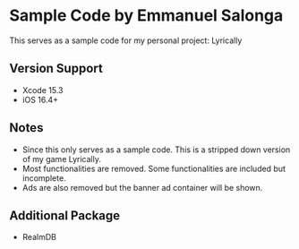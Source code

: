 # Sample Code by Emmanuel Salonga

This serves as a sample code for my personal project: Lyrically

## Version Support

+ Xcode 15.3
+ iOS 16.4+ 

## Notes

+ Since this only serves as a sample code. This is a stripped down version of my game Lyrically. 
+ Most functionalities are removed. Some functionalities are included but incomplete.
+ Ads are also removed but the banner ad container will be shown.

## Additional Package

+ RealmDB
